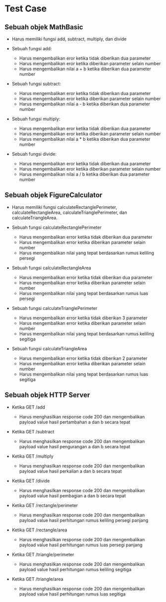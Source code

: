 # Test Case

## Sebuah objek MathBasic

* Harus memiliki fungsi add, subtract, multiply, dan divide

* Sebuah fungsi add:
  * Harus mengembalikan eror ketika tidak diberikan dua parameter
  * Harus mengembalikan eror ketika diberikan parameter selain number
  * Harus mengembalikan nilai a + b ketika diberikan dua parameter number

* Sebuah fungsi subtract:
  * Harus mengembalikan eror ketika tidak diberikan dua parameter
  * Harus mengembalikan eror ketika diberikan parameter selain number
  * Harus mengembalikan nilai a - b ketika diberikan dua parameter number

* Sebuah fungsi multiply:
  * Harus mengembalikan eror ketika tidak diberikan dua parameter
  * Harus mengembalikan eror ketika diberikan parameter selain number
  * Harus mengembalikan nilai a * b ketika diberikan dua parameter number

* Sebuah fungsi divide:
  * Harus mengembalikan eror ketika tidak diberikan dua parameter
  * Harus mengembalikan eror ketika diberikan parameter selain number
  * Harus mengembalikan nilai a / b ketika diberikan dua parameter number

## Sebuah objek FigureCalculator

* Harus memiliki fungsi calculateRectanglePerimeter, calculateRectangleArea, calculateTrianglePerimeter, dan calculateTriangleArea.

* Sebuah fungsi calculateRectanglePerimeter
  * Harus mengembalikan error ketika tidak diberikan dua parameter
  * Harus mengembalikan error ketika diberikan parameter selain number
  * Harus mengembalikan nilai yang tepat berdasarkan rumus keliling persegi
* Sebuah fungsi calculateRectangleArea
  * Harus mengembalikan error ketika tidak diberikan dua parameter
  * Harus mengembalikan error ketika diberikan parameter selain number
  * Harus mengembalikan nilai yang tepat berdasarkan rumus luas persegi
* Sebuah fungsi calculateTrianglePerimeter
  * Harus mengembalikan error ketika tidak diberikan 3 parameter
  * Harus mengembalikan error ketika diberikan parameter selain number
  * Harus mengembalikan nilai yang tepat berdasarkan rumus keliling segitiga
* Sebuah fungsi calculateTriangleArea
  * Harus mengembalikan error ketika tidak diberikan 2 parameter
  * Harus mengembalikan error ketika diberikan parameter selain number
  * Harus mengembalikan nilai yang tepat berdasarkan rumus luas segitiga

## Sebuah objek HTTP Server

* Ketika GET /add
  * Harus menghasilkan response code 200 dan mengembalikan payload value hasil pertambahan a dan b secara tepat

* Ketika GET /subtract
  * Harus menghasilkan response code 200 dan mengembalikan payload value hasil pengurangan a dan b secara tepat

* Ketika GET /multiply
  * Harus menghasilkan response code 200 dan mengembalikan payload value hasil perkalian a dan b secara tepat

* Ketika GET /divide
  * Harus menghasilkan response code 200 dan mengembalikan payload value hasil pembagian a dan b secara tepat

* Ketika GET /rectangle/perimeter
  * Harus menghasilkan response code 200 dan mengembalikan payload value hasil perhitungan rumus keliling persegi panjang

* Ketika GET /rectangle/area
  * Harus menghasilkan response code 200 dan mengembalikan payload value hasil perhitungan rumus luas persegi panjang

* Ketika GET /triangle/perimeter
  * Harus menghasilkan response code 200 dan mengembalikan payload value hasil perhitungan rumus keliling segitiga

* Ketika GET /triangle/area
  * Harus menghasilkan response code 200 dan mengembalikan payload value hasil perhitungan rumus luas segitiga
